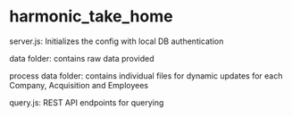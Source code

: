# harmonic_take_home

server.js: Initializes the config with local DB authentication

data folder: contains raw data provided

process data folder: contains individual files for dynamic updates for each Company, Acquisition and Employees

query.js: REST API endpoints for querying
